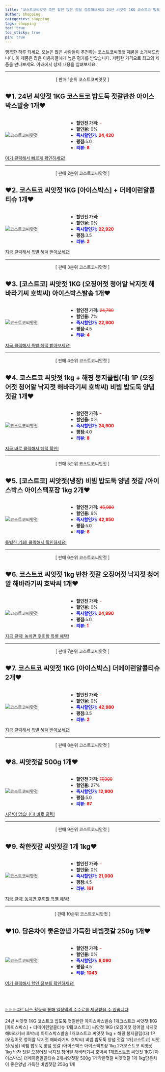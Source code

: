 ```yaml
---
title: "코스트코씨앗젓 추천 할인 많은 핫딜 검토해보세요 24년 씨앗젓 1KG 코스트코 밥도둑"
author: shopping
categories: shopping
tags: shopping
toc: true
toc_sticky: true
pin: true
---
```

행복한 하루 되세요. 오늘은 많은 사람들이 추천하는 코스트코씨앗젓 제품을 소개해드립니다. 이 제품은 많은 이용자들에게 높은 평가를 받았습니다. 저렴한 가격으로 최고의 제품을 만나보세요. 아래에서 상세 내용을 살펴보세요.

---
<p class="toplist" style="margin: 0 auto; display: block; width: fit-content;">[ 판매 1순위 코스트코씨앗젓 ]</p>

<h2><strong>❤️1. 24년 씨앗젓 1KG 코스트코 밥도둑 젓갈반찬 아이스박스발송 1개❤️</strong></h2>

<div style="display: flex; align-items: center;">
    <div style="flex: 0.4;">
        <img src="https://thumbnail8.coupangcdn.com/thumbnails/remote/230x230ex/image/vendor_inventory/0566/bd43ff44da20795f982c16e61ddf53d13a20816f878fd8f5d45da23e8da2.JPG" alt="코스트코씨앗젓" style="max-width: 100%;">
    </div>
    <div style="flex: 0.6; margin-left: 10px;">
        <ul>
            <li><strong>할인전 가격:</strong> <del style="color: red;">-</del></li>
            <li><strong>할인율:</strong> 0%</li>
            <li><span style='color:blue'><strong>즉시할인가:</strong></span> <span style='color:red'><strong>24,420</strong></span></li>
            <li><strong>평점:</strong>5.0</li>
            <li><span style='color:blue'><strong>리뷰:</strong></span> <span style='color:red'><strong>6</strong></span></li>
        </ul>
    </div>
</div>
<div class="center">
    <a href="https://selin100587.github.io?lptag=AF9450613&subid=githubio&pageKey=7942408534&traceid=V0-153&itemId=21880340504&vendorItemId=90178247818" class="myButton">
        여기 클릭해서 빠르게 확인하세요!
    </a>
</div>


---
<p class="toplist" style="margin: 0 auto; display: block; width: fit-content;">[ 판매 2순위 코스트코씨앗젓 ]</p>

<h2><strong>❤️2. 코스트코 씨앗젓 1KG [아이스박스] + 더메이런알콜티슈 1개❤️</strong></h2>

<div style="display: flex; align-items: center;">
    <div style="flex: 0.4;">
        <img src="https://thumbnail6.coupangcdn.com/thumbnails/remote/230x230ex/image/vendor_inventory/4a1c/39e2c263f14f912b72aaa725d866738d2635172f25570a9a9949f1ea60e1.jpg" alt="코스트코씨앗젓" style="max-width: 100%;">
    </div>
    <div style="flex: 0.6; margin-left: 10px;">
        <ul>
            <li><strong>할인전 가격:</strong> <del style="color: red;">-</del></li>
            <li><strong>할인율:</strong> 0%</li>
            <li><span style='color:blue'><strong>즉시할인가:</strong></span> <span style='color:red'><strong>22,920</strong></span></li>
            <li><strong>평점:</strong>3.5</li>
            <li><span style='color:blue'><strong>리뷰:</strong></span> <span style='color:red'><strong>2</strong></span></li>
        </ul>
    </div>
</div>
<div class="center">
    <a href="https://selin100587.github.io?lptag=AF9450613&subid=githubio&pageKey=8244244215&traceid=V0-153&itemId=21900025637&vendorItemId=88948059763" class="myButton">
        지금 클릭해서 특별 혜택 받아보세요!
    </a>
</div>


---
<p class="toplist" style="margin: 0 auto; display: block; width: fit-content;">[ 판매 3순위 코스트코씨앗젓 ]</p>

<h2><strong>❤️3. [코스트코] 씨앗젓 1KG (오징어젓 청어알 낙지젓 해바라기씨 호박씨) 아이스박스발송 1개❤️</strong></h2>

<div style="display: flex; align-items: center;">
    <div style="flex: 0.4;">
        <img src="https://thumbnail7.coupangcdn.com/thumbnails/remote/230x230ex/image/vendor_inventory/2d24/aa25c580d9c671ea47f7f6367ecdb40861da35224ab58646ec8426297010.png" alt="코스트코씨앗젓" style="max-width: 100%;">
    </div>
    <div style="flex: 0.6; margin-left: 10px;">
        <ul>
            <li><strong>할인전 가격:</strong> <del style="color: red;">24,780</del></li>
            <li><strong>할인율:</strong> 7%</li>
            <li><span style='color:blue'><strong>즉시할인가:</strong></span> <span style='color:red'><strong>22,900</strong></span></li>
            <li><strong>평점:</strong>4.5</li>
            <li><span style='color:blue'><strong>리뷰:</strong></span> <span style='color:red'><strong>4</strong></span></li>
        </ul>
    </div>
</div>
<div class="center">
    <a href="https://selin100587.github.io?lptag=AF9450613&subid=githubio&pageKey=8243699591&traceid=V0-153&itemId=20259519215&vendorItemId=87032503644" class="myButton">
        지금 클릭해서 특별 혜택 받아보세요!
    </a>
</div>


---
<p class="toplist" style="margin: 0 auto; display: block; width: fit-content;">[ 판매 4순위 코스트코씨앗젓 ]</p>

<h2><strong>❤️4. 코스트코 씨앗젓 1kg + 해핑 봉지클립(대) 1P (오징어젓 청어알 낙지젓 해바라기씨 호박씨) 비빔 밥도둑 양념 젓갈 1개❤️</strong></h2>

<div style="display: flex; align-items: center;">
    <div style="flex: 0.4;">
        <img src="https://thumbnail9.coupangcdn.com/thumbnails/remote/230x230ex/image/vendor_inventory/1102/d9462e6ad000e912a6eb4e585b282c6cef3b796a10cc7b6eaaa2d308cdce.jpg" alt="코스트코씨앗젓" style="max-width: 100%;">
    </div>
    <div style="flex: 0.6; margin-left: 10px;">
        <ul>
            <li><strong>할인전 가격:</strong> <del style="color: red;">-</del></li>
            <li><strong>할인율:</strong> 0%</li>
            <li><span style='color:blue'><strong>즉시할인가:</strong></span> <span style='color:red'><strong>24,900</strong></span></li>
            <li><strong>평점:</strong>4.0</li>
            <li><span style='color:blue'><strong>리뷰:</strong></span> <span style='color:red'><strong>8</strong></span></li>
        </ul>
    </div>
</div>
<div class="center">
    <a href="https://selin100587.github.io?lptag=AF9450613&subid=githubio&pageKey=7410770964&traceid=V0-153&itemId=19200814049&vendorItemId=86318166085" class="myButton">
        지금 바로 클릭해서 혜택 확인!
    </a>
</div>


---
<p class="toplist" style="margin: 0 auto; display: block; width: fit-content;">[ 판매 5순위 코스트코씨앗젓 ]</p>

<h2><strong>❤️5. [코스트코] 씨앗젓(냉장) 비빔 밥도둑 양념 젓갈 /아이스박스 아이스팩포장 1kg 2개❤️</strong></h2>

<div style="display: flex; align-items: center;">
    <div style="flex: 0.4;">
        <img src="https://thumbnail8.coupangcdn.com/thumbnails/remote/230x230ex/image/vendor_inventory/d566/e04769fa1a487de240306e11705ca0d4fdec8bcec7c05fe308f9d3bf460a.png" alt="코스트코씨앗젓" style="max-width: 100%;">
    </div>
    <div style="flex: 0.6; margin-left: 10px;">
        <ul>
            <li><strong>할인전 가격:</strong> <del style="color: red;">45,980</del></li>
            <li><strong>할인율:</strong> 6%</li>
            <li><span style='color:blue'><strong>즉시할인가:</strong></span> <span style='color:red'><strong>42,950</strong></span></li>
            <li><strong>평점:</strong>5.0</li>
            <li><span style='color:blue'><strong>리뷰:</strong></span> <span style='color:red'><strong>6</strong></span></li>
        </ul>
    </div>
</div>
<div class="center">
    <a href="https://selin100587.github.io?lptag=AF9450613&subid=githubio&pageKey=7942408534&traceid=V0-153&itemId=23713495100&vendorItemId=90738378590" class="myButton">
        특별한 기회! 클릭해서 확인하세요!
    </a>
</div>


---
<p class="toplist" style="margin: 0 auto; display: block; width: fit-content;">[ 판매 6순위 코스트코씨앗젓 ]</p>

<h2><strong>❤️6. 코스트코 씨앗젓 1kg 반찬 젓갈 오징어젓 낙지젓 청어알 해바라기씨 호박씨 1개❤️</strong></h2>

<div style="display: flex; align-items: center;">
    <div style="flex: 0.4;">
        <img src="https://thumbnail9.coupangcdn.com/thumbnails/remote/230x230ex/image/vendor_inventory/6abf/d1da921decb83df071f68ff6cfe55a63362344587d56a2a3c1997aa83d0f.jpg" alt="코스트코씨앗젓" style="max-width: 100%;">
    </div>
    <div style="flex: 0.6; margin-left: 10px;">
        <ul>
            <li><strong>할인전 가격:</strong> <del style="color: red;">-</del></li>
            <li><strong>할인율:</strong> 0%</li>
            <li><span style='color:blue'><strong>즉시할인가:</strong></span> <span style='color:red'><strong>24,990</strong></span></li>
            <li><strong>평점:</strong>5.0</li>
            <li><span style='color:blue'><strong>리뷰:</strong></span> <span style='color:red'><strong>1</strong></span></li>
        </ul>
    </div>
</div>
<div class="center">
    <a href="https://selin100587.github.io?lptag=AF9450613&subid=githubio&pageKey=8044352117&traceid=V0-153&itemId=22536873266&vendorItemId=89578844188" class="myButton">
        지금 클릭! 놓치면 후회할 특별 혜택!
    </a>
</div>


---
<p class="toplist" style="margin: 0 auto; display: block; width: fit-content;">[ 판매 7순위 코스트코씨앗젓 ]</p>

<h2><strong>❤️7. 코스트코 씨앗젓 1KG [아이스박스] 더메이런알콜티슈 2개❤️</strong></h2>

<div style="display: flex; align-items: center;">
    <div style="flex: 0.4;">
        <img src="https://thumbnail10.coupangcdn.com/thumbnails/remote/230x230ex/image/vendor_inventory/bc7a/e81acca63442c7f23e29904b94bb5792b126f3856f39ff47a9b6e5b2c386.jpg" alt="코스트코씨앗젓" style="max-width: 100%;">
    </div>
    <div style="flex: 0.6; margin-left: 10px;">
        <ul>
            <li><strong>할인전 가격:</strong> <del style="color: red;">-</del></li>
            <li><strong>할인율:</strong> 0%</li>
            <li><span style='color:blue'><strong>즉시할인가:</strong></span> <span style='color:red'><strong>42,980</strong></span></li>
            <li><strong>평점:</strong>3.5</li>
            <li><span style='color:blue'><strong>리뷰:</strong></span> <span style='color:red'><strong>2</strong></span></li>
        </ul>
    </div>
</div>
<div class="center">
    <a href="https://selin100587.github.io?lptag=AF9450613&subid=githubio&pageKey=8244244215&traceid=V0-153&itemId=23710846648&vendorItemId=90735812356" class="myButton">
        지금 클릭해서 특별 혜택 받아보세요!
    </a>
</div>


---
<p class="toplist" style="margin: 0 auto; display: block; width: fit-content;">[ 판매 8순위 코스트코씨앗젓 ]</p>

<h2><strong>❤️8. 씨앗젓갈 500g 1개❤️</strong></h2>

<div style="display: flex; align-items: center;">
    <div style="flex: 0.4;">
        <img src="https://thumbnail8.coupangcdn.com/thumbnails/remote/230x230ex/image/vendor_inventory/b152/8b5dd5f5b8e10f616b60065de6caff0e475ad9e6094aee79ac5548b9cea4.jpg" alt="코스트코씨앗젓" style="max-width: 100%;">
    </div>
    <div style="flex: 0.6; margin-left: 10px;">
        <ul>
            <li><strong>할인전 가격:</strong> <del style="color: red;">17,900</del></li>
            <li><strong>할인율:</strong> 27%</li>
            <li><span style='color:blue'><strong>즉시할인가:</strong></span> <span style='color:red'><strong>12,900</strong></span></li>
            <li><strong>평점:</strong>5.0</li>
            <li><span style='color:blue'><strong>리뷰:</strong></span> <span style='color:red'><strong>67</strong></span></li>
        </ul>
    </div>
</div>
<div class="center">
    <a href="https://selin100587.github.io?lptag=AF9450613&subid=githubio&pageKey=7744328896&traceid=V0-153&itemId=20843604847&vendorItemId=87911212748" class="myButton">
        시간이 없습니다! 바로 클릭!
    </a>
</div>


---
<p class="toplist" style="margin: 0 auto; display: block; width: fit-content;">[ 판매 9순위 코스트코씨앗젓 ]</p>

<h2><strong>❤️9. 착한젓갈 씨앗젓갈 1개 1kg❤️</strong></h2>

<div style="display: flex; align-items: center;">
    <div style="flex: 0.4;">
        <img src="https://thumbnail6.coupangcdn.com/thumbnails/remote/230x230ex/image/vendor_inventory/4e22/01fa392ff9ee6ac5a0127395f55be76246d94226ce99aadf35b88a26185d.jpg" alt="코스트코씨앗젓" style="max-width: 100%;">
    </div>
    <div style="flex: 0.6; margin-left: 10px;">
        <ul>
            <li><strong>할인전 가격:</strong> <del style="color: red;">-</del></li>
            <li><strong>할인율:</strong> 0%</li>
            <li><span style='color:blue'><strong>즉시할인가:</strong></span> <span style='color:red'><strong>21,000</strong></span></li>
            <li><strong>평점:</strong>4.5</li>
            <li><span style='color:blue'><strong>리뷰:</strong></span> <span style='color:red'><strong>161</strong></span></li>
        </ul>
    </div>
</div>
<div class="center">
    <a href="https://selin100587.github.io?lptag=AF9450613&subid=githubio&pageKey=4524037156&traceid=V0-153&itemId=5457605577&vendorItemId=72757396073" class="myButton">
        지금 클릭! 놓치면 후회할 특별 혜택!
    </a>
</div>


---
<p class="toplist" style="margin: 0 auto; display: block; width: fit-content;">[ 판매 10순위 코스트코씨앗젓 ]</p>

<h2><strong>❤️10. 담은차이 좋은양념 가득한 비빔젓갈 250g 1개❤️</strong></h2>

<div style="display: flex; align-items: center;">
    <div style="flex: 0.4;">
        <img src="https://thumbnail8.coupangcdn.com/thumbnails/remote/230x230ex/image/retail/images/2020/10/06/16/9/8c883a50-4b16-44d6-9042-758cb1e47eed.jpg" alt="코스트코씨앗젓" style="max-width: 100%;">
    </div>
    <div style="flex: 0.6; margin-left: 10px;">
        <ul>
            <li><strong>할인전 가격:</strong> <del style="color: red;">-</del></li>
            <li><strong>할인율:</strong> 0%</li>
            <li><span style='color:blue'><strong>즉시할인가:</strong></span> <span style='color:red'><strong>8,090</strong></span></li>
            <li><strong>평점:</strong>4.5</li>
            <li><span style='color:blue'><strong>리뷰:</strong></span> <span style='color:red'><strong>1043</strong></span></li>
        </ul>
    </div>
</div>
<div class="center">
    <a href="https://selin100587.github.io?lptag=AF9450613&subid=githubio&pageKey=2206863896&traceid=V0-153&itemId=3755327068&vendorItemId=71740445409" class="myButton">
        여기 클릭해서 할인 정보를 확인하세요!
    </a>
</div>

<br><br><br>[💦 💦 💦 파트너스 활동을 통해 일정액의 수수료를 제공받을 수 있습니다](https://link.coupang.com/a/bcpT2c)<br><br>24년 씨앗젓 1KG 코스트코 밥도둑 젓갈반찬 아이스박스발송 1개코스트코 씨앗젓 1KG [아이스박스] + 더메이런알콜티슈 1개[코스트코] 씨앗젓 1KG (오징어젓 청어알 낙지젓 해바라기씨 호박씨) 아이스박스발송 1개코스트코 씨앗젓 1kg + 해핑 봉지클립(대) 1P (오징어젓 청어알 낙지젓 해바라기씨 호박씨) 비빔 밥도둑 양념 젓갈 1개[코스트코] 씨앗젓(냉장) 비빔 밥도둑 양념 젓갈 /아이스박스 아이스팩포장 1kg 2개코스트코 씨앗젓 1kg 반찬 젓갈 오징어젓 낙지젓 청어알 해바라기씨 호박씨 1개코스트코 씨앗젓 1KG [아이스박스] 더메이런알콜티슈 2개씨앗젓갈 500g 1개착한젓갈 씨앗젓갈 1개 1kg담은차이 좋은양념 가득한 비빔젓갈 250g 1개
